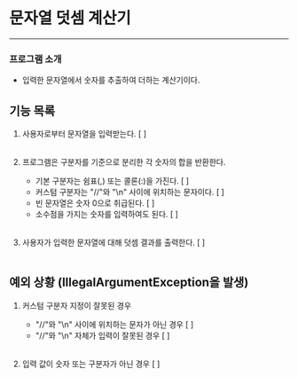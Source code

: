 # 문자열 덧셈 계산기

---

### 프로그램 소개

- 입력한 문자열에서 숫자를 추출하여 더하는 계산기이다. <br>

## 기능 목록

1. 사용자로부터 문자열을 입력받는다. [ ] <br><br>

2. 프로그램은 구분자를 기준으로 분리한 각 숫자의 합을 반환한다. <br>
    * 기본 구분자는 쉼표(,) 또는 콜론(:)을 가진다. [ ]
    * 커스텀 구분자는 "//"와 "\n" 사이에 위치하는 문자이다. [ ]
    * 빈 문자열은 숫자 0으로 취급된다. [ ]
    * 소수점을 가지는 숫자를 입력하여도 된다. [ ] <br><br>

3. 사용자가 입력한 문자열에 대해 덧셈 결과를 출력한다. [ ] <br><br>

## 예외 상황 (IllegalArgumentException을 발생)
1. 커스텀 구분자 지정이 잘못된 경우
    * "//"와 "\n" 사이에 위치하는 문자가 아닌 경우 [ ]
    * "//"와 "\n" 자체가 입력이 잘못된 경우 [ ] <br><br>

2. 입력 값이 숫자 또는 구분자가 아닌 경우 [ ] <br><br>


